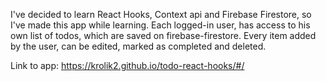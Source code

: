 I've decided to learn React Hooks, Context api and Firebase Firestore, so
I've made this app while learning.
Each logged-in user, has access to his own list
of todos, which are saved on firebase-firestore.
Every item added
by the user, can be edited, marked as completed and deleted.

Link to app: https://krolik2.github.io/todo-react-hooks/#/

